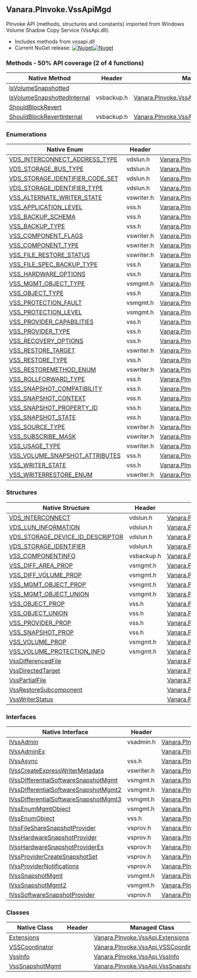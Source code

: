 ## Vanara.PInvoke.VssApiMgd  
PInvoke API (methods, structures and constants) imported from Windows Volume Shadow Copy Service (VssApi.dll).

- Includes methods from vssapi.dll  
- Current NuGet release: [![Nuget](https://img.shields.io/nuget/v/Vanara.PInvoke.VssApiMgd?logo=nuget&style=flat-square)![Nuget](https://img.shields.io/nuget/dt/Vanara.PInvoke.VssApiMgd?label=%20&style=flat-square)](https://www.nuget.org/packages/Vanara.PInvoke.VssApiMgd)  
### Methods - 50% API coverage (2 of 4 functions)  
Native Method | Header | Managed Method  
--- | --- | ---  
[IsVolumeSnapshotted](https://www.google.com/search?num=5&q=IsVolumeSnapshotted+site%3Alearn.microsoft.com) |  |   
[IsVolumeSnapshottedInternal](https://www.google.com/search?num=5&q=IsVolumeSnapshottedInternal+site%3Alearn.microsoft.com) | vsbackup.h | [Vanara.PInvoke.VssApi.VssInfo.IsVolumeSnapshotted](https://github.com/dahall/Vanara/search?l=C%23&q=IsVolumeSnapshotted)  
[ShouldBlockRevert](https://www.google.com/search?num=5&q=ShouldBlockRevert+site%3Alearn.microsoft.com) |  |   
[ShouldBlockRevertInternal](https://www.google.com/search?num=5&q=ShouldBlockRevertInternal+site%3Alearn.microsoft.com) | vsbackup.h | [Vanara.PInvoke.VssApi.VssInfo.ShouldBlockRevert](https://github.com/dahall/Vanara/search?l=C%23&q=ShouldBlockRevert)  
### Enumerations  
Native Enum | Header | Managed Enum  
--- | --- | ---  
[VDS_INTERCONNECT_ADDRESS_TYPE](https://www.google.com/search?num=5&q=VDS_INTERCONNECT_ADDRESS_TYPE+site%3Alearn.microsoft.com) | vdslun.h | [Vanara.PInvoke.VssApi.VDS_INTERCONNECT_ADDRESS_TYPE](https://github.com/dahall/Vanara/search?l=C%23&q=VDS_INTERCONNECT_ADDRESS_TYPE)  
[VDS_STORAGE_BUS_TYPE](https://www.google.com/search?num=5&q=VDS_STORAGE_BUS_TYPE+site%3Alearn.microsoft.com) | vdslun.h | [Vanara.PInvoke.VssApi.VDS_STORAGE_BUS_TYPE](https://github.com/dahall/Vanara/search?l=C%23&q=VDS_STORAGE_BUS_TYPE)  
[VDS_STORAGE_IDENTIFIER_CODE_SET](https://www.google.com/search?num=5&q=VDS_STORAGE_IDENTIFIER_CODE_SET+site%3Alearn.microsoft.com) | vdslun.h | [Vanara.PInvoke.VssApi.VDS_STORAGE_IDENTIFIER_CODE_SET](https://github.com/dahall/Vanara/search?l=C%23&q=VDS_STORAGE_IDENTIFIER_CODE_SET)  
[VDS_STORAGE_IDENTIFIER_TYPE](https://www.google.com/search?num=5&q=VDS_STORAGE_IDENTIFIER_TYPE+site%3Alearn.microsoft.com) | vdslun.h | [Vanara.PInvoke.VssApi.VDS_STORAGE_IDENTIFIER_TYPE](https://github.com/dahall/Vanara/search?l=C%23&q=VDS_STORAGE_IDENTIFIER_TYPE)  
[VSS_ALTERNATE_WRITER_STATE](https://www.google.com/search?num=5&q=VSS_ALTERNATE_WRITER_STATE+site%3Alearn.microsoft.com) | vswriter.h | [Vanara.PInvoke.VssApi.VSS_ALTERNATE_WRITER_STATE](https://github.com/dahall/Vanara/search?l=C%23&q=VSS_ALTERNATE_WRITER_STATE)  
[VSS_APPLICATION_LEVEL](https://www.google.com/search?num=5&q=VSS_APPLICATION_LEVEL+site%3Alearn.microsoft.com) | vss.h | [Vanara.PInvoke.VssApi.VSS_APPLICATION_LEVEL](https://github.com/dahall/Vanara/search?l=C%23&q=VSS_APPLICATION_LEVEL)  
[VSS_BACKUP_SCHEMA](https://www.google.com/search?num=5&q=VSS_BACKUP_SCHEMA+site%3Alearn.microsoft.com) | vss.h | [Vanara.PInvoke.VssApi.VSS_BACKUP_SCHEMA](https://github.com/dahall/Vanara/search?l=C%23&q=VSS_BACKUP_SCHEMA)  
[VSS_BACKUP_TYPE](https://www.google.com/search?num=5&q=VSS_BACKUP_TYPE+site%3Alearn.microsoft.com) | vss.h | [Vanara.PInvoke.VssApi.VSS_BACKUP_TYPE](https://github.com/dahall/Vanara/search?l=C%23&q=VSS_BACKUP_TYPE)  
[VSS_COMPONENT_FLAGS](https://www.google.com/search?num=5&q=VSS_COMPONENT_FLAGS+site%3Alearn.microsoft.com) | vswriter.h | [Vanara.PInvoke.VssApi.VSS_COMPONENT_FLAGS](https://github.com/dahall/Vanara/search?l=C%23&q=VSS_COMPONENT_FLAGS)  
[VSS_COMPONENT_TYPE](https://www.google.com/search?num=5&q=VSS_COMPONENT_TYPE+site%3Alearn.microsoft.com) | vswriter.h | [Vanara.PInvoke.VssApi.VSS_COMPONENT_TYPE](https://github.com/dahall/Vanara/search?l=C%23&q=VSS_COMPONENT_TYPE)  
[VSS_FILE_RESTORE_STATUS](https://www.google.com/search?num=5&q=VSS_FILE_RESTORE_STATUS+site%3Alearn.microsoft.com) | vswriter.h | [Vanara.PInvoke.VssApi.VSS_FILE_RESTORE_STATUS](https://github.com/dahall/Vanara/search?l=C%23&q=VSS_FILE_RESTORE_STATUS)  
[VSS_FILE_SPEC_BACKUP_TYPE](https://www.google.com/search?num=5&q=VSS_FILE_SPEC_BACKUP_TYPE+site%3Alearn.microsoft.com) | vss.h | [Vanara.PInvoke.VssApi.VSS_FILE_SPEC_BACKUP_TYPE](https://github.com/dahall/Vanara/search?l=C%23&q=VSS_FILE_SPEC_BACKUP_TYPE)  
[VSS_HARDWARE_OPTIONS](https://www.google.com/search?num=5&q=VSS_HARDWARE_OPTIONS+site%3Alearn.microsoft.com) | vss.h | [Vanara.PInvoke.VssApi.VSS_HARDWARE_OPTIONS](https://github.com/dahall/Vanara/search?l=C%23&q=VSS_HARDWARE_OPTIONS)  
[VSS_MGMT_OBJECT_TYPE](https://www.google.com/search?num=5&q=VSS_MGMT_OBJECT_TYPE+site%3Alearn.microsoft.com) | vsmgmt.h | [Vanara.PInvoke.VssApi.VSS_MGMT_OBJECT_TYPE](https://github.com/dahall/Vanara/search?l=C%23&q=VSS_MGMT_OBJECT_TYPE)  
[VSS_OBJECT_TYPE](https://www.google.com/search?num=5&q=VSS_OBJECT_TYPE+site%3Alearn.microsoft.com) | vss.h | [Vanara.PInvoke.VssApi.VSS_OBJECT_TYPE](https://github.com/dahall/Vanara/search?l=C%23&q=VSS_OBJECT_TYPE)  
[VSS_PROTECTION_FAULT](https://www.google.com/search?num=5&q=VSS_PROTECTION_FAULT+site%3Alearn.microsoft.com) | vsmgmt.h | [Vanara.PInvoke.VssApi.VSS_PROTECTION_FAULT](https://github.com/dahall/Vanara/search?l=C%23&q=VSS_PROTECTION_FAULT)  
[VSS_PROTECTION_LEVEL](https://www.google.com/search?num=5&q=VSS_PROTECTION_LEVEL+site%3Alearn.microsoft.com) | vsmgmt.h | [Vanara.PInvoke.VssApi.VSS_PROTECTION_LEVEL](https://github.com/dahall/Vanara/search?l=C%23&q=VSS_PROTECTION_LEVEL)  
[VSS_PROVIDER_CAPABILITIES](https://www.google.com/search?num=5&q=VSS_PROVIDER_CAPABILITIES+site%3Alearn.microsoft.com) | vss.h | [Vanara.PInvoke.VssApi.VSS_PROVIDER_CAPABILITIES](https://github.com/dahall/Vanara/search?l=C%23&q=VSS_PROVIDER_CAPABILITIES)  
[VSS_PROVIDER_TYPE](https://www.google.com/search?num=5&q=VSS_PROVIDER_TYPE+site%3Alearn.microsoft.com) | vss.h | [Vanara.PInvoke.VssApi.VSS_PROVIDER_TYPE](https://github.com/dahall/Vanara/search?l=C%23&q=VSS_PROVIDER_TYPE)  
[VSS_RECOVERY_OPTIONS](https://www.google.com/search?num=5&q=VSS_RECOVERY_OPTIONS+site%3Alearn.microsoft.com) | vss.h | [Vanara.PInvoke.VssApi.VSS_RECOVERY_OPTIONS](https://github.com/dahall/Vanara/search?l=C%23&q=VSS_RECOVERY_OPTIONS)  
[VSS_RESTORE_TARGET](https://www.google.com/search?num=5&q=VSS_RESTORE_TARGET+site%3Alearn.microsoft.com) | vswriter.h | [Vanara.PInvoke.VssApi.VSS_RESTORE_TARGET](https://github.com/dahall/Vanara/search?l=C%23&q=VSS_RESTORE_TARGET)  
[VSS_RESTORE_TYPE](https://www.google.com/search?num=5&q=VSS_RESTORE_TYPE+site%3Alearn.microsoft.com) | vss.h | [Vanara.PInvoke.VssApi.VSS_RESTORE_TYPE](https://github.com/dahall/Vanara/search?l=C%23&q=VSS_RESTORE_TYPE)  
[VSS_RESTOREMETHOD_ENUM](https://www.google.com/search?num=5&q=VSS_RESTOREMETHOD_ENUM+site%3Alearn.microsoft.com) | vswriter.h | [Vanara.PInvoke.VssApi.VSS_RESTOREMETHOD_ENUM](https://github.com/dahall/Vanara/search?l=C%23&q=VSS_RESTOREMETHOD_ENUM)  
[VSS_ROLLFORWARD_TYPE](https://www.google.com/search?num=5&q=VSS_ROLLFORWARD_TYPE+site%3Alearn.microsoft.com) | vss.h | [Vanara.PInvoke.VssApi.VSS_ROLLFORWARD_TYPE](https://github.com/dahall/Vanara/search?l=C%23&q=VSS_ROLLFORWARD_TYPE)  
[VSS_SNAPSHOT_COMPATIBILITY](https://www.google.com/search?num=5&q=VSS_SNAPSHOT_COMPATIBILITY+site%3Alearn.microsoft.com) | vss.h | [Vanara.PInvoke.VssApi.VSS_SNAPSHOT_COMPATIBILITY](https://github.com/dahall/Vanara/search?l=C%23&q=VSS_SNAPSHOT_COMPATIBILITY)  
[VSS_SNAPSHOT_CONTEXT](https://www.google.com/search?num=5&q=VSS_SNAPSHOT_CONTEXT+site%3Alearn.microsoft.com) | vss.h | [Vanara.PInvoke.VssApi.VSS_SNAPSHOT_CONTEXT](https://github.com/dahall/Vanara/search?l=C%23&q=VSS_SNAPSHOT_CONTEXT)  
[VSS_SNAPSHOT_PROPERTY_ID](https://www.google.com/search?num=5&q=VSS_SNAPSHOT_PROPERTY_ID+site%3Alearn.microsoft.com) | vss.h | [Vanara.PInvoke.VssApi.VSS_SNAPSHOT_PROPERTY_ID](https://github.com/dahall/Vanara/search?l=C%23&q=VSS_SNAPSHOT_PROPERTY_ID)  
[VSS_SNAPSHOT_STATE](https://www.google.com/search?num=5&q=VSS_SNAPSHOT_STATE+site%3Alearn.microsoft.com) | vss.h | [Vanara.PInvoke.VssApi.VSS_SNAPSHOT_STATE](https://github.com/dahall/Vanara/search?l=C%23&q=VSS_SNAPSHOT_STATE)  
[VSS_SOURCE_TYPE](https://www.google.com/search?num=5&q=VSS_SOURCE_TYPE+site%3Alearn.microsoft.com) | vswriter.h | [Vanara.PInvoke.VssApi.VSS_SOURCE_TYPE](https://github.com/dahall/Vanara/search?l=C%23&q=VSS_SOURCE_TYPE)  
[VSS_SUBSCRIBE_MASK](https://www.google.com/search?num=5&q=VSS_SUBSCRIBE_MASK+site%3Alearn.microsoft.com) | vswriter.h | [Vanara.PInvoke.VssApi.VSS_SUBSCRIBE_MASK](https://github.com/dahall/Vanara/search?l=C%23&q=VSS_SUBSCRIBE_MASK)  
[VSS_USAGE_TYPE](https://www.google.com/search?num=5&q=VSS_USAGE_TYPE+site%3Alearn.microsoft.com) | vswriter.h | [Vanara.PInvoke.VssApi.VSS_USAGE_TYPE](https://github.com/dahall/Vanara/search?l=C%23&q=VSS_USAGE_TYPE)  
[VSS_VOLUME_SNAPSHOT_ATTRIBUTES](https://www.google.com/search?num=5&q=VSS_VOLUME_SNAPSHOT_ATTRIBUTES+site%3Alearn.microsoft.com) | vss.h | [Vanara.PInvoke.VssApi.VSS_VOLUME_SNAPSHOT_ATTRIBUTES](https://github.com/dahall/Vanara/search?l=C%23&q=VSS_VOLUME_SNAPSHOT_ATTRIBUTES)  
[VSS_WRITER_STATE](https://www.google.com/search?num=5&q=VSS_WRITER_STATE+site%3Alearn.microsoft.com) | vss.h | [Vanara.PInvoke.VssApi.VSS_WRITER_STATE](https://github.com/dahall/Vanara/search?l=C%23&q=VSS_WRITER_STATE)  
[VSS_WRITERRESTORE_ENUM](https://www.google.com/search?num=5&q=VSS_WRITERRESTORE_ENUM+site%3Alearn.microsoft.com) | vswriter.h | [Vanara.PInvoke.VssApi.VSS_WRITERRESTORE_ENUM](https://github.com/dahall/Vanara/search?l=C%23&q=VSS_WRITERRESTORE_ENUM)  
### Structures  
Native Structure | Header | Managed Structure  
--- | --- | ---  
[VDS_INTERCONNECT](https://www.google.com/search?num=5&q=VDS_INTERCONNECT+site%3Alearn.microsoft.com) | vdslun.h | [Vanara.PInvoke.VssApi.VDS_INTERCONNECT](https://github.com/dahall/Vanara/search?l=C%23&q=VDS_INTERCONNECT)  
[VDS_LUN_INFORMATION](https://www.google.com/search?num=5&q=VDS_LUN_INFORMATION+site%3Alearn.microsoft.com) | vdslun.h | [Vanara.PInvoke.VssApi.VDS_LUN_INFORMATION](https://github.com/dahall/Vanara/search?l=C%23&q=VDS_LUN_INFORMATION)  
[VDS_STORAGE_DEVICE_ID_DESCRIPTOR](https://www.google.com/search?num=5&q=VDS_STORAGE_DEVICE_ID_DESCRIPTOR+site%3Alearn.microsoft.com) | vdslun.h | [Vanara.PInvoke.VssApi.VDS_STORAGE_DEVICE_ID_DESCRIPTOR](https://github.com/dahall/Vanara/search?l=C%23&q=VDS_STORAGE_DEVICE_ID_DESCRIPTOR)  
[VDS_STORAGE_IDENTIFIER](https://www.google.com/search?num=5&q=VDS_STORAGE_IDENTIFIER+site%3Alearn.microsoft.com) | vdslun.h | [Vanara.PInvoke.VssApi.VDS_STORAGE_IDENTIFIER](https://github.com/dahall/Vanara/search?l=C%23&q=VDS_STORAGE_IDENTIFIER)  
[VSS_COMPONENTINFO](https://www.google.com/search?num=5&q=VSS_COMPONENTINFO+site%3Alearn.microsoft.com) | vsbackup.h | [Vanara.PInvoke.VssApi.VSS_COMPONENTINFO](https://github.com/dahall/Vanara/search?l=C%23&q=VSS_COMPONENTINFO)  
[VSS_DIFF_AREA_PROP](https://www.google.com/search?num=5&q=VSS_DIFF_AREA_PROP+site%3Alearn.microsoft.com) | vsmgmt.h | [Vanara.PInvoke.VssApi.VSS_DIFF_AREA_PROP](https://github.com/dahall/Vanara/search?l=C%23&q=VSS_DIFF_AREA_PROP)  
[VSS_DIFF_VOLUME_PROP](https://www.google.com/search?num=5&q=VSS_DIFF_VOLUME_PROP+site%3Alearn.microsoft.com) | vsmgmt.h | [Vanara.PInvoke.VssApi.VSS_DIFF_VOLUME_PROP](https://github.com/dahall/Vanara/search?l=C%23&q=VSS_DIFF_VOLUME_PROP)  
[VSS_MGMT_OBJECT_PROP](https://www.google.com/search?num=5&q=VSS_MGMT_OBJECT_PROP+site%3Alearn.microsoft.com) | vsmgmt.h | [Vanara.PInvoke.VssApi.VSS_MGMT_OBJECT_PROP](https://github.com/dahall/Vanara/search?l=C%23&q=VSS_MGMT_OBJECT_PROP)  
[VSS_MGMT_OBJECT_UNION](https://www.google.com/search?num=5&q=VSS_MGMT_OBJECT_UNION+site%3Alearn.microsoft.com) | vsmgmt.h | [Vanara.PInvoke.VssApi.VSS_MGMT_OBJECT_UNION](https://github.com/dahall/Vanara/search?l=C%23&q=VSS_MGMT_OBJECT_UNION)  
[VSS_OBJECT_PROP](https://www.google.com/search?num=5&q=VSS_OBJECT_PROP+site%3Alearn.microsoft.com) | vss.h | [Vanara.PInvoke.VssApi.VSS_OBJECT_PROP](https://github.com/dahall/Vanara/search?l=C%23&q=VSS_OBJECT_PROP)  
[VSS_OBJECT_UNION](https://www.google.com/search?num=5&q=VSS_OBJECT_UNION+site%3Alearn.microsoft.com) | vss.h | [Vanara.PInvoke.VssApi.VSS_OBJECT_UNION](https://github.com/dahall/Vanara/search?l=C%23&q=VSS_OBJECT_UNION)  
[VSS_PROVIDER_PROP](https://www.google.com/search?num=5&q=VSS_PROVIDER_PROP+site%3Alearn.microsoft.com) | vss.h | [Vanara.PInvoke.VssApi.VSS_PROVIDER_PROP](https://github.com/dahall/Vanara/search?l=C%23&q=VSS_PROVIDER_PROP)  
[VSS_SNAPSHOT_PROP](https://www.google.com/search?num=5&q=VSS_SNAPSHOT_PROP+site%3Alearn.microsoft.com) | vss.h | [Vanara.PInvoke.VssApi.VSS_SNAPSHOT_PROP](https://github.com/dahall/Vanara/search?l=C%23&q=VSS_SNAPSHOT_PROP)  
[VSS_VOLUME_PROP](https://www.google.com/search?num=5&q=VSS_VOLUME_PROP+site%3Alearn.microsoft.com) | vsmgmt.h | [Vanara.PInvoke.VssApi.VSS_VOLUME_PROP](https://github.com/dahall/Vanara/search?l=C%23&q=VSS_VOLUME_PROP)  
[VSS_VOLUME_PROTECTION_INFO](https://www.google.com/search?num=5&q=VSS_VOLUME_PROTECTION_INFO+site%3Alearn.microsoft.com) | vsmgmt.h | [Vanara.PInvoke.VssApi.VSS_VOLUME_PROTECTION_INFO](https://github.com/dahall/Vanara/search?l=C%23&q=VSS_VOLUME_PROTECTION_INFO)  
[VssDifferencedFile](https://www.google.com/search?num=5&q=VssDifferencedFile+site%3Alearn.microsoft.com) |  | [Vanara.PInvoke.VssApi.VssDifferencedFile](https://github.com/dahall/Vanara/search?l=C%23&q=VssDifferencedFile)  
[VssDirectedTarget](https://www.google.com/search?num=5&q=VssDirectedTarget+site%3Alearn.microsoft.com) |  | [Vanara.PInvoke.VssApi.VssDirectedTarget](https://github.com/dahall/Vanara/search?l=C%23&q=VssDirectedTarget)  
[VssPartialFile](https://www.google.com/search?num=5&q=VssPartialFile+site%3Alearn.microsoft.com) |  | [Vanara.PInvoke.VssApi.VssPartialFile](https://github.com/dahall/Vanara/search?l=C%23&q=VssPartialFile)  
[VssRestoreSubcomponent](https://www.google.com/search?num=5&q=VssRestoreSubcomponent+site%3Alearn.microsoft.com) |  | [Vanara.PInvoke.VssApi.VssRestoreSubcomponent](https://github.com/dahall/Vanara/search?l=C%23&q=VssRestoreSubcomponent)  
[VssWriterStatus](https://www.google.com/search?num=5&q=VssWriterStatus+site%3Alearn.microsoft.com) |  | [Vanara.PInvoke.VssApi.VssWriterStatus](https://github.com/dahall/Vanara/search?l=C%23&q=VssWriterStatus)  
### Interfaces  
Native Interface | Header | Managed Interface  
--- | --- | ---  
[IVssAdmin](https://www.google.com/search?num=5&q=IVssAdmin+site%3Alearn.microsoft.com) | vsadmin.h | [Vanara.PInvoke.VssApi.IVssAdmin](https://github.com/dahall/Vanara/search?l=C%23&q=IVssAdmin)  
[IVssAdminEx](https://www.google.com/search?num=5&q=IVssAdminEx+site%3Alearn.microsoft.com) |  | [Vanara.PInvoke.VssApi.IVssAdminEx](https://github.com/dahall/Vanara/search?l=C%23&q=IVssAdminEx)  
[IVssAsync](https://www.google.com/search?num=5&q=IVssAsync+site%3Alearn.microsoft.com) | vss.h | [Vanara.PInvoke.VssApi.IVssAsync](https://github.com/dahall/Vanara/search?l=C%23&q=IVssAsync)  
[IVssCreateExpressWriterMetadata](https://www.google.com/search?num=5&q=IVssCreateExpressWriterMetadata+site%3Alearn.microsoft.com) | vswriter.h | [Vanara.PInvoke.VssApi.IVssCreateExpressWriterMetadata](https://github.com/dahall/Vanara/search?l=C%23&q=IVssCreateExpressWriterMetadata)  
[IVssDifferentialSoftwareSnapshotMgmt](https://www.google.com/search?num=5&q=IVssDifferentialSoftwareSnapshotMgmt+site%3Alearn.microsoft.com) | vsmgmt.h | [Vanara.PInvoke.VssApi.IVssDifferentialSoftwareSnapshotMgmt](https://github.com/dahall/Vanara/search?l=C%23&q=IVssDifferentialSoftwareSnapshotMgmt)  
[IVssDifferentialSoftwareSnapshotMgmt2](https://www.google.com/search?num=5&q=IVssDifferentialSoftwareSnapshotMgmt2+site%3Alearn.microsoft.com) | vsmgmt.h | [Vanara.PInvoke.VssApi.IVssDifferentialSoftwareSnapshotMgmt2](https://github.com/dahall/Vanara/search?l=C%23&q=IVssDifferentialSoftwareSnapshotMgmt2)  
[IVssDifferentialSoftwareSnapshotMgmt3](https://www.google.com/search?num=5&q=IVssDifferentialSoftwareSnapshotMgmt3+site%3Alearn.microsoft.com) | vsmgmt.h | [Vanara.PInvoke.VssApi.IVssDifferentialSoftwareSnapshotMgmt3](https://github.com/dahall/Vanara/search?l=C%23&q=IVssDifferentialSoftwareSnapshotMgmt3)  
[IVssEnumMgmtObject](https://www.google.com/search?num=5&q=IVssEnumMgmtObject+site%3Alearn.microsoft.com) | vsmgmt.h | [Vanara.PInvoke.VssApi.IVssEnumMgmtObject](https://github.com/dahall/Vanara/search?l=C%23&q=IVssEnumMgmtObject)  
[IVssEnumObject](https://www.google.com/search?num=5&q=IVssEnumObject+site%3Alearn.microsoft.com) | vss.h | [Vanara.PInvoke.VssApi.IVssEnumObject](https://github.com/dahall/Vanara/search?l=C%23&q=IVssEnumObject)  
[IVssFileShareSnapshotProvider](https://www.google.com/search?num=5&q=IVssFileShareSnapshotProvider+site%3Alearn.microsoft.com) | vsprov.h | [Vanara.PInvoke.VssApi.IVssFileShareSnapshotProvider](https://github.com/dahall/Vanara/search?l=C%23&q=IVssFileShareSnapshotProvider)  
[IVssHardwareSnapshotProvider](https://www.google.com/search?num=5&q=IVssHardwareSnapshotProvider+site%3Alearn.microsoft.com) | vsprov.h | [Vanara.PInvoke.VssApi.IVssHardwareSnapshotProvider](https://github.com/dahall/Vanara/search?l=C%23&q=IVssHardwareSnapshotProvider)  
[IVssHardwareSnapshotProviderEx](https://www.google.com/search?num=5&q=IVssHardwareSnapshotProviderEx+site%3Alearn.microsoft.com) | vsprov.h | [Vanara.PInvoke.VssApi.IVssHardwareSnapshotProviderEx](https://github.com/dahall/Vanara/search?l=C%23&q=IVssHardwareSnapshotProviderEx)  
[IVssProviderCreateSnapshotSet](https://www.google.com/search?num=5&q=IVssProviderCreateSnapshotSet+site%3Alearn.microsoft.com) | vsprov.h | [Vanara.PInvoke.VssApi.IVssProviderCreateSnapshotSet](https://github.com/dahall/Vanara/search?l=C%23&q=IVssProviderCreateSnapshotSet)  
[IVssProviderNotifications](https://www.google.com/search?num=5&q=IVssProviderNotifications+site%3Alearn.microsoft.com) | vsprov.h | [Vanara.PInvoke.VssApi.IVssProviderNotifications](https://github.com/dahall/Vanara/search?l=C%23&q=IVssProviderNotifications)  
[IVssSnapshotMgmt](https://www.google.com/search?num=5&q=IVssSnapshotMgmt+site%3Alearn.microsoft.com) | vsmgmt.h | [Vanara.PInvoke.VssApi.IVssSnapshotMgmt](https://github.com/dahall/Vanara/search?l=C%23&q=IVssSnapshotMgmt)  
[IVssSnapshotMgmt2](https://www.google.com/search?num=5&q=IVssSnapshotMgmt2+site%3Alearn.microsoft.com) | vsmgmt.h | [Vanara.PInvoke.VssApi.IVssSnapshotMgmt2](https://github.com/dahall/Vanara/search?l=C%23&q=IVssSnapshotMgmt2)  
[IVssSoftwareSnapshotProvider](https://www.google.com/search?num=5&q=IVssSoftwareSnapshotProvider+site%3Alearn.microsoft.com) | vsprov.h | [Vanara.PInvoke.VssApi.IVssSoftwareSnapshotProvider](https://github.com/dahall/Vanara/search?l=C%23&q=IVssSoftwareSnapshotProvider)  
### Classes  
Native Class | Header | Managed Class  
--- | --- | ---  
[Extensions](https://www.google.com/search?num=5&q=Extensions+site%3Alearn.microsoft.com) |  | [Vanara.PInvoke.VssApi.Extensions](https://github.com/dahall/Vanara/search?l=C%23&q=Extensions)  
[VSSCoordinator](https://www.google.com/search?num=5&q=VSSCoordinator+site%3Alearn.microsoft.com) |  | [Vanara.PInvoke.VssApi.VSSCoordinator](https://github.com/dahall/Vanara/search?l=C%23&q=VSSCoordinator)  
[VssInfo](https://www.google.com/search?num=5&q=VssInfo+site%3Alearn.microsoft.com) |  | [Vanara.PInvoke.VssApi.VssInfo](https://github.com/dahall/Vanara/search?l=C%23&q=VssInfo)  
[VssSnapshotMgmt](https://www.google.com/search?num=5&q=VssSnapshotMgmt+site%3Alearn.microsoft.com) |  | [Vanara.PInvoke.VssApi.VssSnapshotMgmt](https://github.com/dahall/Vanara/search?l=C%23&q=VssSnapshotMgmt)  
